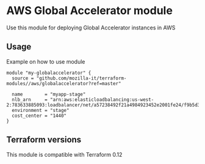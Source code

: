 # AWS Global Accelerator module
Use this module for deploying Global Accelerator instances in AWS

## Usage
Example on how to use module

```
module "my-globalaccelerator" {
  source = "github.com/mozilla-it/terraform-modules//aws/globalaccelerator?ref=master"

  name        = "myapp-stage"
  nlb_arn     = "arn:aws:elasticloadbalancing:us-west-2:783633885093:loadbalancer/net/a57238492f21a4984923452e2001fe24/f9b5d3ddd19fd12f"
  environment = "stage"
  cost_center = "1440"
}
```

## Terraform versions
This module is compatible with Terraform 0.12
